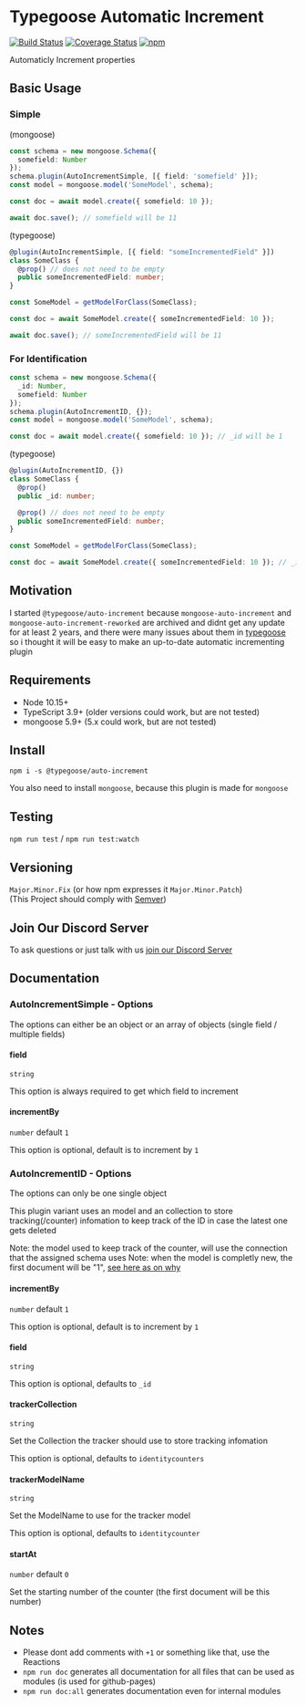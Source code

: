 # Typegoose Automatic Increment

[![Build Status](https://travis-ci.com/typegoose/auto-increment.svg?branch=master)](https://travis-ci.com/typegoose/auto-increment)
[![Coverage Status](https://coveralls.io/repos/github/typegoose/auto-increment/badge.svg?branch=master#feb282019)](https://coveralls.io/github/typegoose/auto-increment?branch=master)
[![npm](https://img.shields.io/npm/dt/@typegoose/auto-increment.svg)](https://www.npmjs.com/package/@typegoose/auto-increment)

Automaticly Increment properties

## Basic Usage

### Simple

(mongoose)

```ts
const schema = new mongoose.Schema({
  somefield: Number
});
schema.plugin(AutoIncrementSimple, [{ field: 'somefield' }]);
const model = mongoose.model('SomeModel', schema);

const doc = await model.create({ somefield: 10 });

await doc.save(); // somefield will be 11
```

(typegoose)

```ts
@plugin(AutoIncrementSimple, [{ field: "someIncrementedField" }])
class SomeClass {
  @prop() // does not need to be empty
  public someIncrementedField: number;
}

const SomeModel = getModelForClass(SomeClass);

const doc = await SomeModel.create({ someIncrementedField: 10 });

await doc.save(); // someIncrementedField will be 11
```

### For Identification

```ts
const schema = new mongoose.Schema({
  _id: Number,
  somefield: Number
});
schema.plugin(AutoIncrementID, {});
const model = mongoose.model('SomeModel', schema);

const doc = await model.create({ somefield: 10 }); // _id will be 1
```

(typegoose)

```ts
@plugin(AutoIncrementID, {})
class SomeClass {
  @prop()
  public _id: number;

  @prop() // does not need to be empty
  public someIncrementedField: number;
}

const SomeModel = getModelForClass(SomeClass);

const doc = await SomeModel.create({ someIncrementedField: 10 }); // _id will be 1
```

## Motivation

I started `@typegoose/auto-increment` because `mongoose-auto-increment` and `mongoose-auto-increment-reworked` are archived and didnt get any update for at least 2 years, and there were many issues about them in [typegoose](https://github.com/typegoose/typegoose) so i thought it will be easy to make an up-to-date automatic incrementing plugin

## Requirements

- Node 10.15+
- TypeScript 3.9+ (older versions could work, but are not tested)
- mongoose 5.9+ (5.x could work, but are not tested)

## Install

`npm i -s @typegoose/auto-increment`

You also need to install `mongoose`, because this plugin is made for `mongoose`

## Testing

`npm run test` / `npm run test:watch`

## Versioning

`Major.Minor.Fix` (or how npm expresses it `Major.Minor.Patch`)  
(This Project should comply with [Semver](https://semver.org))

## Join Our Discord Server

To ask questions or just talk with us [join our Discord Server](https://discord.gg/BpGjTTD)

## Documentation

### AutoIncrementSimple - Options

The options can either be an object or an array of objects (single field / multiple fields)

#### field

`string`

This option is always required to get which field to increment

#### incrementBy

`number` default `1`

This option is optional, default is to increment by `1`

### AutoIncrementID - Options

The options can only be one single object

This plugin variant uses an model and an collection to store tracking(/counter) infomation to keep track of the ID in case the latest one gets deleted

Note: the model used to keep track of the counter, will use the connection that the assigned schema uses
Note: when the model is completly new, the first document will be "1", [see here as on why](https://github.com/Automattic/mongoose/issues/3617)

#### incrementBy

`number` default `1`

This option is optional, default is to increment by `1`

#### field

`string`

This option is optional, defaults to `_id`

#### trackerCollection

`string`

Set the Collection the tracker should use to store tracking infomation

This option is optional, defaults to `identitycounters`

#### trackerModelName

`string`

Set the ModelName to use for the tracker model

This option is optional, defaults to `identitycounter`

#### startAt

`number` default `0`

Set the starting number of the counter
(the first document will be this number)

## Notes

* Please dont add comments with `+1` or something like that, use the Reactions
* `npm run doc` generates all documentation for all files that can be used as modules (is used for github-pages)
* `npm run doc:all` generates documentation even for internal modules
